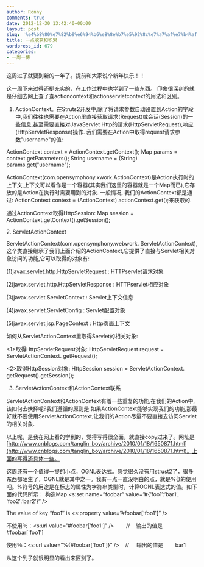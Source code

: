 ```yaml
---
author: Ronny
comments: true
date: 2012-12-30 13:42:40+00:00
layout: post
slug: '%e4%b8%80%e7%82%b9%e6%94%b6%e8%8e%b7%e5%92%8c%e7%a7%af%e7%b4%af'
title: 一点收获和积累
wordpress_id: 679
categories:
- 一周一博
---
```


这周过了就要到新的一年了。提前和大家说个新年快乐！！

这一周下来过得还挺充实的，在工作过程中也学到了一些东西。 印象很深刻的就是仔细去网上查了查actioncontext和actionservletcontext的用法和区别。

1. ActionContext。在Struts2开发中,除了将请求参数自动设置到Action的字段中,我们往往也需要在Action里直接获取请求(Request)或会话(Session)的一些信息,甚至需要直接对JavaServlet Http的请求(HttpServletRequest),响应(HttpServletResponse)操作. 我们需要在Action中取得request请求参数"username"的值:

ActionContext context = ActionContext.getContext();
Map params = context.getParameters();
String username = (String) params.get("username");

ActionContext(com.opensymphony.xwork.ActionContext)是Action执行时的上下文,上下文可以看作是一个容器(其实我们这里的容器就是一个Map而已),它存放的是Action在执行时需要用到的对象. 一般情况, 我们的ActionContext都是通过: ActionContext context = (ActionContext) actionContext.get();来获取的.

通过ActionContext取得HttpSession: Map session = ActionContext.getContext().getSession();

2. ServletActionContext

ServletActionContext(com.opensymphony.webwork. ServletActionContext),这个类直接继承了我们上面介绍的ActionContext,它提供了直接与Servlet相关对象访问的功能,它可以取得的对象有:

(1)javax.servlet.http.HttpServletRequest : HTTPservlet请求对象

(2)javax.servlet.http.HttpServletResponse : HTTPservlet相应对象

(3)javax.servlet.ServletContext : Servlet上下文信息

(4)javax.servlet.ServletConfig : Servlet配置对象

(5)javax.servlet.jsp.PageContext : Http页面上下文

如何从ServletActionContext里取得Servlet的相关对象:

<1>取得HttpServletRequest对象: HttpServletRequest request = ServletActionContext. getRequest();

<2>取得HttpSession对象: HttpSession session = ServletActionContext. getRequest().getSession();

3. ServletActionContext和ActionContext联系

ServletActionContext和ActionContext有着一些重复的功能,在我们的Action中,该如何去抉择呢?我们遵循的原则是:如果ActionContext能够实现我们的功能,那最好就不要使用ServletActionContext,让我们的Action尽量不要直接去访问Servlet的相关对象.

以上呢，是我在网上看的学到的，觉得写得很全面，就直接copy过来了。网址是[http://www.cnblogs.com/tanglin_boy/archive/2010/01/18/1650871.html](http://www.cnblogs.com/tanglin_boy/archive/2010/01/18/1650871.html)。上面的写得还具体一些。

这周还有一个值得一提的小点，OGNL表达式。感觉很久没有用strust2了，很多东西都陌生了，OGNL就是其中之一。我有一点一直没明白的点，就是%{}的使用吧。%符号的用途是在标志的属性为字符串类型时，计算OGNL表达式的值。如下面的代码所示：
构造Map
<s:set name=”foobar” value=”#{’foo1′:’bar1′, ‘foo2′:’bar2′}” />

The value of key “foo1″ is <s:property value=”#foobar['foo1']” />

不使用％：<s:url value=”#foobar['foo1']” />        //    输出的值是       #foobar['foo1']

使用％：<s:url value=”%{#foobar['foo1']}” />    //     输出的值是        bar1

从这个列子就很明显的看出来区别了。


